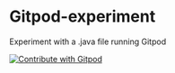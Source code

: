 # Gitpod-experiment
Experiment with a .java file running Gitpod


<a href="gitpod.io/#https://github.com/Dcode78/Gitpod-experiment>">
  <img
    src="https://img.shields.io/badge/Contribute%20with-Gitpod-908a85?logo=gitpod"
    alt="Contribute with Gitpod"
  />
</a>
